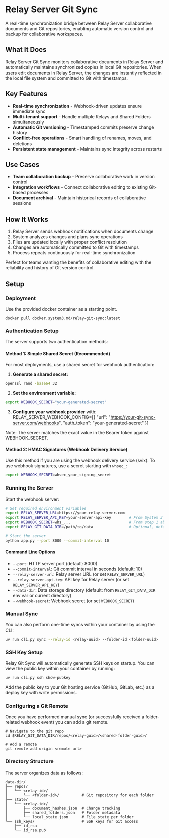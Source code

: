 # Relay Server Git Sync

A real-time synchronization bridge between Relay Server collaborative documents and Git repositories, enabling automatic version control and backup for collaborative workspaces.

## What It Does

Relay Server Git Sync monitors collaborative documents in Relay Server and automatically maintains synchronized copies in local Git repositories. When users edit documents in Relay Server, the changes are instantly reflected in the local file system and committed to Git with timestamps.

## Key Features

- **Real-time synchronization** - Webhook-driven updates ensure immediate sync
- **Multi-tenant support** - Handle multiple Relays and Shared Folders simultaneously  
- **Automatic Git versioning** - Timestamped commits preserve change history
- **Conflict-free operations** - Smart handling of renames, moves, and deletions
- **Persistent state management** - Maintains sync integrity across restarts

## Use Cases

- **Team collaboration backup** - Preserve collaborative work in version control
- **Integration workflows** - Connect collaborative editing to existing Git-based processes
- **Document archival** - Maintain historical records of collaborative sessions

## How It Works

1. Relay Server sends webhook notifications when documents change
2. System analyzes changes and plans sync operations
3. Files are updated locally with proper conflict resolution
4. Changes are automatically committed to Git with timestamps
5. Process repeats continuously for real-time synchronization

Perfect for teams wanting the benefits of collaborative editing with the reliability and history of Git version control.

## Setup

### Deployment

Use the provided docker container as a starting point.

```
docker pull docker.system3.md/relay-git-sync:latest
```

### Authentication Setup

The server supports two authentication methods:

#### Method 1: Simple Shared Secret (Recommended)

For most deployments, use a shared secret for webhook authentication:

1. **Generate a shared secret:**

```bash
openssl rand -base64 32
```

2. **Set the environment variable:**

```bash
export WEBHOOK_SECRET="your-generated-secret"
```

3. **Configure your webhook provider** with:
   RELAY_SERVER_WEBHOOK_CONFIG=[{
   "url": "https://your-git-sync-server.com/webhooks",
   "auth_token": "your-generated-secret"
   }]

Note: The server matches the exact value in the Bearer token against WEBHOOK_SECRET.

#### Method 2: HMAC Signatures (Webhook Delivery Service)

Use this method if you are using the webhook delivery service (svix).
To use webhook signatures, use a secret starting with `whsec_`:

```bash
export WEBHOOK_SECRET=whsec_your_signing_secret
```

### Running the Server

Start the webhook server:

```bash
# Set required environment variables
export RELAY_SERVER_URL=https://your-relay-server.com
export RELAY_SERVER_API_KEY=your-server-api-key        # From System 3 team
export WEBHOOK_SECRET=whs_...                          # From step 1 above
export RELAY_GIT_DATA_DIR=/path/to/data                # Optional, defaults to current directory

# Start the server
python app.py --port 8000 --commit-interval 10
```

#### Command Line Options

- `--port`: HTTP server port (default: 8000)
- `--commit-interval`: Git commit interval in seconds (default: 10)
- `--relay-server-url`: Relay server URL (or set `RELAY_SERVER_URL`)
- `--relay-server-api-key`: API key for Relay server (or set `RELAY_SERVER_API_KEY`)
- `--data-dir`: Data storage directory (default: from `RELAY_GIT_DATA_DIR` env var or current directory)
- `--webhook-secret`: Webhook secret (or set `WEBHOOK_SECRET`)

### Manual Sync

You can also perform one-time syncs within your container by using the CLI:

```bash
uv run cli.py sync --relay-id <relay-uuid> --folder-id <folder-uuid>
```

### SSH Key Setup

Relay Git Sync will automatically generate SSH keys on startup.
You can view the public key within your container by running:

```bash
uv run cli.py ssh show-pubkey
```

Add the public key to your Git hosting service (GitHub, GitLab, etc.) as a deploy key with write permissions.

### Configuring a Git Remote

Once you have performed manual sync (or successfully received a folder-related webhook event) you can add a git remote.

```
# Navigate to the git repo
cd $RELAY_GIT_DATA_DIR/repos/<relay-guid>/<shared-folder-guid>/

# Add a remote
git remote add origin <remote url>
```

### Directory Structure

The server organizes data as follows:

```
data-dir/
├── repos/
│   └── <relay-id>/
│       └── <folder-id>/          # Git repository for each folder
├── state/
│   └── <relay-id>/
│       ├── document_hashes.json  # Change tracking
│       ├── shared_folders.json   # Folder metadata
│       └── local_state.json      # File state per folder
└── ssh_keys/                     # SSH keys for Git access
    ├── id_rsa
    └── id_rsa.pub
```
